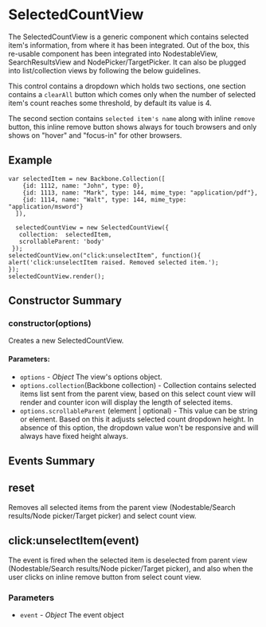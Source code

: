 # SelectedCountView

The SelectedCountView is a generic component which contains selected item's information, from where it has been integrated.
Out of the box, this re-usable component has been integrated into NodestableView, SearchResultsView and NodePicker/TargetPicker.
It can also be plugged into list/collection views by following the below guidelines.

This control contains a dropdown which holds two sections, one section contains a `clearAll` button which comes only when the number of selected item's count reaches some threshold, by default its value is 4.

The second section contains `selected item's name` along with inline `remove` button, this inline remove button shows always for touch browsers and only shows on "hover" and "focus-in" for other browsers.

## Example

    var selectedItem = new Backbone.Collection([
        {id: 1112, name: "John", type: 0},
        {id: 1113, name: "Mark", type: 144, mime_type: "application/pdf"},
        {id: 1114, name: "Walt", type: 144, mime_type: "application/msword"}
      ]),

      selectedCountView = new SelectedCountView({
       collection:  selectedItem,
       scrollableParent: 'body'
     });
    selectedCountView.on("click:unselectItem", function(){
	alert('click:unselectItem raised. Removed selected item.');
	});
    selectedCountView.render();

## Constructor Summary

### constructor(options)

 Creates a new SelectedCountView.

#### Parameters:
* `options` - *Object* The view's options object.
* `options.collection`(Backbone collection) - Collection contains selected items list sent from the parent view, based on this select count view will render and counter icon will display the length of selected items.
* `options.scrollableParent` (element | optional) - This value can be string or element. Based on this it adjusts selected count dropdown height. In absence of this option, the dropdown value won't be responsive and will always have fixed height always.

## Events Summary

## reset
Removes all selected items from the parent view (Nodestable/Search results/Node picker/Target picker) and select count view.

## click:unselectItem(event)
The event is fired when the selected item is deselected from parent view (Nodestable/Search results/Node picker/Target picker), and also when the user clicks on inline remove button from select count view.

### Parameters
* `event` - *Object* The event object
